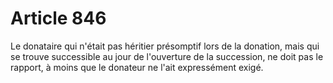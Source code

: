 # Article 846

Le donataire qui n'était pas héritier présomptif lors de la donation, mais qui se trouve successible au jour de l'ouverture de la succession, ne doit pas le rapport, à moins que le donateur ne l'ait expressément exigé.
